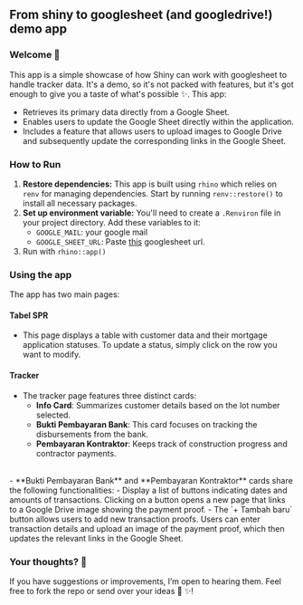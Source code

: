 ## From shiny to googlesheet (and googledrive!) demo app

### Welcome 👋

This app is a simple showcase of how Shiny can work with googlesheet to handle tracker data. It's a demo, so it's not packed with features, but it's got enough to give you a taste of what's possible ✨. This app:

- Retrieves its primary data directly from a Google Sheet.
- Enables users to update the Google Sheet directly within the application.
- Includes a feature that allows users to upload images to Google Drive and subsequently update the corresponding links in the Google Sheet.

### How to Run
1. **Restore dependencies:**
   This app is built using `rhino` which relies on `renv` for managing dependencies. Start by running `renv::restore()` to install all necessary packages.
2. **Set up environment variable:**
   You'll need to create a `.Renviron` file in your project directory. Add these variables to it:
   - `GOOGLE_MAIL`: your google mail
   - `GOOGLE_SHEET_URL`: Paste [this](https://docs.google.com/spreadsheets/d/1DTgvB2-tZpb37maYWc18sDQ2xQ_jGVlefYGCU08mvvc/edit?usp=sharing) googlesheet url.
3. Run with `rhino::app()`

### Using the app

The app has two main pages:

#### Tabel SPR

- This page displays a table with customer data and their mortgage application statuses. To update a status, simply click on the row you want to modify.
  
#### Tracker

- The tracker page features three distinct cards:
  - **Info Card**: Summarizes customer details based on the lot number selected.
  - **Bukti Pembayaran Bank**: This card focuses on tracking the disbursements from the bank.
  - **Pembayaran Kontraktor**: Keeps track of construction progress and contractor payments.
<br>
- **Bukti Pembayaran Bank** and **Pembayaran Kontraktor** cards share the following functionalities:
  - Display a list of buttons indicating dates and amounts of transactions. Clicking on a button opens a new page that links to a Google Drive image showing the payment proof.
  - The `+ Tambah baru` button allows users to add new transaction proofs. Users can enter transaction details and upload an image of the payment proof, which then updates the relevant links in the Google Sheet.

### Your thoughts? 🤔

If you have suggestions or improvements, I’m open to hearing them. Feel free to fork the repo or send over your ideas 🌈 ✨!